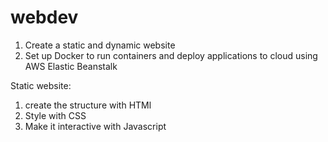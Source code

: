 # webdev
1. Create a static and dynamic website
2. Set up Docker to run containers and deploy applications to cloud using AWS Elastic Beanstalk

Static website: 
1. create the structure with HTMl
2. Style with CSS
3. Make it interactive with Javascript


